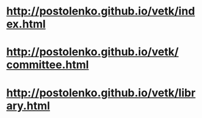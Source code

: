 # http://postolenko.github.io/vetk/index.html
# http://postolenko.github.io/vetk/сommittee.html
# http://postolenko.github.io/vetk/library.html